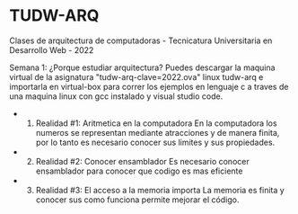 # TUDW-ARQ
Clases de arquitectura de computadoras - Tecnicatura Universitaria en Desarrollo Web - 2022


Semana 1: ¿Porque estudiar arquitectura?
Puedes descargar la maquina virtual de la asignatura "tudw-arq-clave=2022.ova" linux tudw-arq e importarla en virtual-box para correr los ejemplos en lenguaje c a traves de una maquina linux con gcc instalado y visual studio code.

- 1. Realidad #1: Aritmetica en la computadora
En la computadora los numeros se representan mediante atracciones y de manera finita, por lo tanto es necesario conocer sus limites y sus propiedades.

- 2. Realidad #2: Conocer ensamblador
Es necesario conocer ensamblador para conocer que codigo es mas eficiente

- 3. Realidad #3: El acceso a la memoria importa
La memoria es finita y conocer sus como funciona permite mejorar el código.
